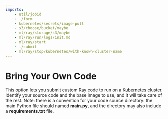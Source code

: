 ```yaml
---
imports:
    - util/jobid
    - ./form
    - kubernetes/secrets/image-pull
    - s3/choose/bucket/maybe
    - ml/ray/storage/s3/maybe
    - ml/ray/run/logs/init.md
    - ml/ray/start
    - ./submit
    - ml/ray/stop/kubernetes/with-known-cluster-name
---
```


# Bring Your Own Code

This option lets you submit custom [Ray](https://www.ray.io/) code to
run on a [Kubernetes](https://kubernetes.io/) cluster. Identify your
source code and the base image to use, and it will take care of the
rest. Note: there is a convention for your code source directory: the
main Python file should named **main.py**, and the directory may also
include a **requirements.txt** file.
